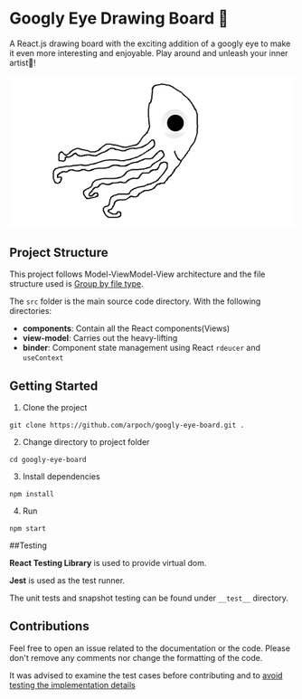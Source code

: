 # Googly Eye Drawing Board :eyes:

A React.js drawing board with the exciting addition of a googly eye to make it even more interesting and enjoyable.
Play around and unleash your inner artist:art:!

![octopus](/images/googly-eyed-octopus.PNG#gh-light-mode-only)

## Project Structure 

This project follows Model-ViewModel-View architecture and the file
structure used is [Group by file type](https://reactjs.org/docs/faq-structure.html#grouping-by-file-type).

The `src` folder is the main source code directory. With the following directories:

* <b>components</b>: Contain all the React components(Views)
* <b>view-model</b>: Carries out the heavy-lifting
* <b>binder</b>: Component state management using React `rdeucer` and `useContext`

## Getting Started

1. Clone the project
```
git clone https://github.com/arpoch/googly-eye-board.git .
```

2. Change directory to project folder
```
cd googly-eye-board
```

3. Install dependencies
```
npm install
```

4. Run
```
npm start
```

##Testing 

**React Testing Library** is used to provide
virtual dom.

**Jest** is used as the test runner.

The unit tests and snapshot testing can be found under 
`__test__` directory.

## Contributions

Feel free to open an issue related to the documentation or the code. Please don't remove any comments nor change the formatting of the code.

It was advised to examine the test cases before contributing and to [avoid testing the implementation details](https://kentcdodds.com/blog/testing-implementation-details)